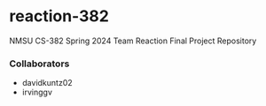 # reaction-382
NMSU CS-382 Spring 2024 Team Reaction Final Project Repository

### Collaborators
- davidkuntz02
- irvinggv
